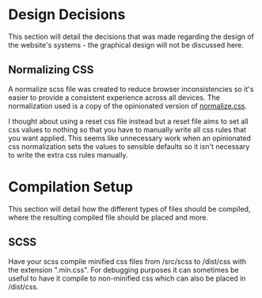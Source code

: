 
# Design Decisions
This section will detail the decisions that was made regarding the design of the website's systems - the graphical design will not be discussed here.

## Normalizing CSS
A normalize scss file was created to reduce browser inconsistencies so it's easier to provide a consistent experience across all devices. The normalization used is a copy of the opinionated version of [normalize.css](https://github.com/csstools/normalize.css). 

I thought about using a reset css file instead but a reset file aims to set all css values to nothing so that you have to manually write all css rules that you want applied. This seems like unnecessary work when an opinionated css normalization sets the values to sensible defaults so it isn't necessary to write the extra css rules manually.

# Compilation Setup
This section will detail how the different types of files should be compiled, where the resulting compiled file should be placed and more.

## SCSS
Have your scss compile minified css files from /src/scss to /dist/css with the extension ".min.css". For debugging purposes it can sometimes be useful to have it compile to non-minified css which can also be placed in /dist/css.
